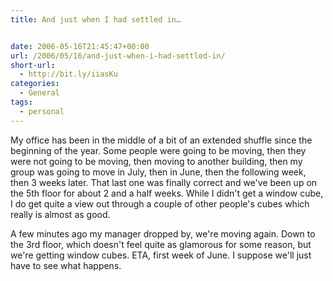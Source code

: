 ```yaml
---
title: And just when I had settled in…


date: 2006-05-16T21:45:47+00:00
url: /2006/05/16/and-just-when-i-had-settled-in/
short-url:
  - http://bit.ly/iiasKu
categories:
  - General
tags:
  - personal
---
```

My office has been in the middle of a bit of an extended shuffle since the beginning of the year. Some people were going to be moving, then they were not going to be moving, then moving to another building, then my group was going to move in July, then in June, then the following week, then 3 weeks later. That last one was finally correct and we've been up on the 5th floor for about 2 and a half weeks. While I didn't get a window cube, I do get quite a view out through a couple of other people's cubes which really is almost as good.
  
A few minutes ago my manager dropped by, we're moving again. Down to the 3rd floor, which doesn't feel quite as glamorous for some reason, but we're getting window cubes. ETA, first week of June. I suppose we'll just have to see what happens.